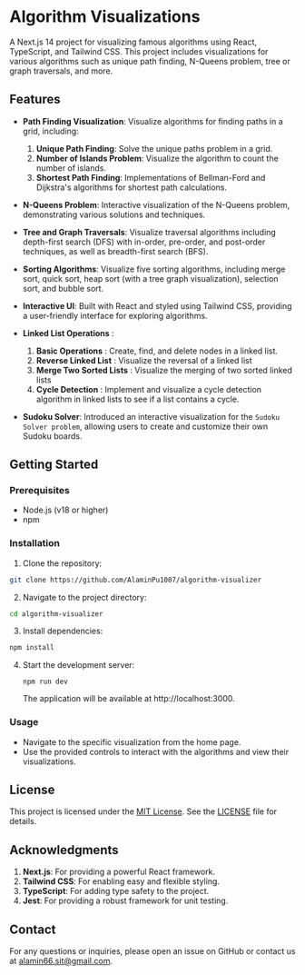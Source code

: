 # Algorithm Visualizations

A Next.js 14 project for visualizing famous algorithms using React, TypeScript, and Tailwind CSS. This project includes visualizations for various algorithms such as unique path finding, N-Queens problem, tree or graph traversals, and more.

## Features

- **Path Finding Visualization**: Visualize algorithms for finding paths in a grid, including:

  1. **Unique Path Finding**: Solve the unique paths problem in a grid.
  2. **Number of Islands Problem**: Visualize the algorithm to count the number of islands.
  3. **Shortest Path Finding**: Implementations of Bellman-Ford and Dijkstra's algorithms for shortest path calculations.

- **N-Queens Problem**: Interactive visualization of the N-Queens problem, demonstrating various solutions and techniques.

- **Tree and Graph Traversals**: Visualize traversal algorithms including depth-first search (DFS) with in-order, pre-order, and post-order techniques, as well as breadth-first search (BFS).

- **Sorting Algorithms**: Visualize five sorting algorithms, including merge sort, quick sort, heap sort (with a tree graph visualization), selection sort, and bubble sort.

- **Interactive UI**: Built with React and styled using Tailwind CSS, providing a user-friendly interface for exploring algorithms.

- **Linked List Operations** :

  1. **Basic Operations** : Create, find, and delete nodes in a linked list.
  2. **Reverse Linked List** : Visualize the reversal of a linked list
  3. **Merge Two Sorted Lists** : Visualize the merging of two sorted linked lists
  4. **Cycle Detection** : Implement and visualize a cycle detection algorithm in linked lists to see if a list contains a cycle.

- **Sudoku Solver**: Introduced an interactive visualization for the `Sudoku Solver problem`, allowing users to create and customize their own Sudoku boards.

## Getting Started

### Prerequisites

- Node.js (v18 or higher)
- npm

### Installation

1. Clone the repository:

```bash {"id":"01J7AT1ZH6GZWCDTK6XKYD4YYK"}
git clone https://github.com/AlaminPu1007/algorithm-visualizer

```

2. Navigate to the project directory:

```bash {"id":"01J7AT1ZH6GZWCDTK6XQA42VZP"}
cd algorithm-visualizer

```

3. Install dependencies:

```bash {"id":"01J7AT1ZH6GZWCDTK6XTGEA3YQ"}
npm install

```

4. Start the development server:
   ```
   npm run dev
   ```
   The application will be available at http://localhost:3000.

### Usage

- Navigate to the specific visualization from the home page.
- Use the provided controls to interact with the algorithms and view their visualizations.

## License

This project is licensed under the [MIT License](https://choosealicense.com/licenses/mit/). See the [LICENSE](LICENSE) file for details.

## Acknowledgments

1. **Next.js**: For providing a powerful React framework.
2. **Tailwind CSS**: For enabling easy and flexible styling.
3. **TypeScript**: For adding type safety to the project.
4. **Jest**: For providing a robust framework for unit testing.

## Contact

For any questions or inquiries, please open an issue on GitHub or contact us at [alamin66.sit@gmail.com](mailto:alamin66.sit@gmail.com).
